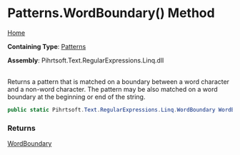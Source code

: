 # Patterns\.WordBoundary\(\) Method

[Home](../../../../../../README.md)

**Containing Type**: [Patterns](../README.md)

**Assembly**: Pihrtsoft\.Text\.RegularExpressions\.Linq\.dll

\
Returns a pattern that is matched on a boundary between a word character and a non\-word character\. The pattern may be also matched on a word boundary at the beginning or end of the string\.

```csharp
public static Pihrtsoft.Text.RegularExpressions.Linq.WordBoundary WordBoundary()
```

### Returns

[WordBoundary](../../WordBoundary/README.md)

